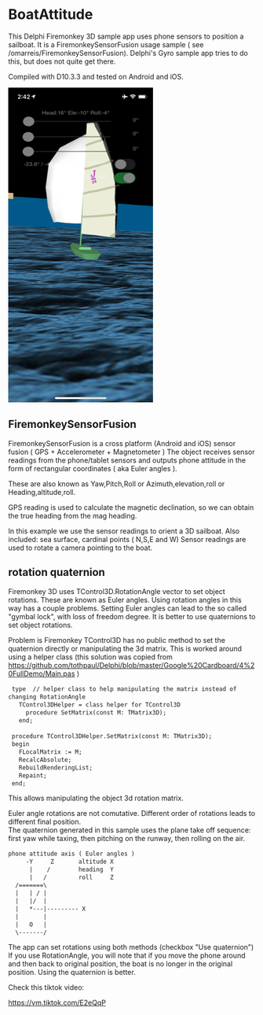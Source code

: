 # BoatAttitude
This Delphi Firemonkey 3D sample app uses phone sensors to position a sailboat. 
It is a FiremonkeySensorFusion usage sample ( see /omarreis/FiremonkeySensorFusion).
Delphi's Gyro sample app tries to do this, but does not quite get there. 

Compiled with D10.3.3 and tested on Android and iOS.

![app screenshot](BoatAttitudeShot.PNG)

## FiremonkeySensorFusion

FiremonkeySensorFusion is a cross platform (Android and iOS) 
sensor fusion ( GPS + Accelerometer + Magnetometer )
The object receives sensor readings from the phone/tablet 
sensors and outputs phone attitude  in the form
of rectangular coordinates ( aka Euler angles ).

These are also known as Yaw,Pitch,Roll or Azimuth,elevation,roll or Heading,altitude,roll.

GPS reading is used to calculate the magnetic declination,
so we can obtain the true heading from the mag heading.

In this example we use the sensor readings to orient a 3D sailboat. 
Also included: sea surface, cardinal points ( N,S,E and W)
Sensor readings are used to rotate a camera pointing to
the boat.

## rotation quaternion
Firemonkey 3D uses TControl3D.RotationAngle vector to set object rotations. 
These are known as Euler angles. Using rotation angles in this way has a couple problems.
Setting Euler angles can lead to the so called "gymbal lock", with loss of freedom degree.
It is better to use quaternions to set object rotations.

Problem is Firemonkey TControl3D has no public method to set the quaternion directly
or manipulating the 3d matrix.  This is worked around using a helper class
(this solution was copied from https://github.com/tothpaul/Delphi/blob/master/Google%20Cardboard/4%20FullDemo/Main.pas )

     type  // helper class to help manipulating the matrix instead of changing RotationAngle
       TControl3DHelper = class helper for TControl3D
         procedure SetMatrix(const M: TMatrix3D);
       end;

     procedure TControl3DHelper.SetMatrix(const M: TMatrix3D);
     begin
       FLocalMatrix := M;
       RecalcAbsolute;
       RebuildRenderingList;
       Repaint;
     end;

This allows manipulating the object 3d rotation matrix.

Euler angle rotations are not comutative. Different order of rotations leads to different final position.  
The quaternion generated in this sample uses the plane take off sequence: first yaw while taxing,
then pitching on the runway, then rolling on the air.

    phone attitude axis ( Euler angles )
         -Y     Z       altitude X 
          |    /        heading  Y 
          |   /         roll     Z 
      /=======\
      |   | / |
      |   |/  |
      |   *---|--------- X
      |       |
      |   O   |
      \-------/

The app can set rotations using both methods (checkbox "Use quaternion")
If you use RotationAngle, you will note that if you move the phone around
and then back to original position, the boat is no longer in the
original position. Using the quaternion is better.

Check this tiktok video:

https://vm.tiktok.com/E2eQqP


